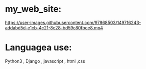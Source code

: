 # my_web_site: 



https://user-images.githubusercontent.com/97868503/149716243-addabd5d-e1cb-4c21-8c28-bd59c80fbce8.mp4


# Languagea use: 
Python3 , Django , javascript , html ,css 
